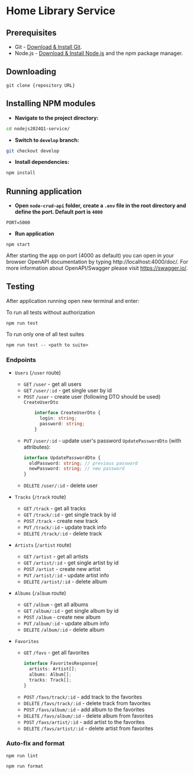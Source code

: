 # Home Library Service

## Prerequisites

- Git - [Download & Install Git](https://git-scm.com/downloads).
- Node.js - [Download & Install Node.js](https://nodejs.org/en/download/) and the npm package manager.

## Downloading

```
git clone {repository URL}
```

## Installing NPM modules

- **Navigate to the project directory:**

```bash
cd nodejs2024Q1-service/
```

- **Switch to `develop` branch:**

```bash
git checkout develop
```

- **Install dependencies:**

```bash
npm install
```

## Running application

 - **Open `node-crud-api` folder, create a `.env` file in the root directory and define the port. Default port is `4000`**

```plaintext
PORT=5000
```
 - **Run application**

```
npm start
```

After starting the app on port (4000 as default) you can open
in your browser OpenAPI documentation by typing http://localhost:4000/doc/.
For more information about OpenAPI/Swagger please visit https://swagger.io/.

## Testing

After application running open new terminal and enter:

To run all tests without authorization

```
npm run test
```

To run only one of all test suites

```
npm run test -- <path to suite>
```

### Endpoints
  * `Users` (`/user` route)
    * `GET` `/user` - get all users
    * `GET` `/user/:id` - get single user by id
    * `POST` `/user` - create user (following DTO should be used)
      `CreateUserDto`
      ```typescript
          interface CreateUserDto {
            login: string;
            password: string;
          }
      ```
    * `PUT` `/user/:id` - update user's password
      `UpdatePasswordDto` (with attributes):
      ```typescript
      interface UpdatePasswordDto {
        oldPassword: string; // previous password
        newPassword: string; // new password
      }
      ```
    * `DELETE` `/user/:id` - delete user

  * `Tracks` (`/track` route)
    * `GET` `/track` - get all tracks
    * `GET` `/track/:id` - get single track by id
    * `POST` `/track` - create new track
    * `PUT` `/track/:id` - update track info
    * `DELETE` `/track/:id` - delete track

  * `Artists` (`/artist` route)
    * `GET` `/artist` - get all artists
    * `GET` `/artist/:id` - get single artist by id
    * `POST` `/artist` - create new artist
    * `PUT` `/artist/:id` - update artist info
    * `DELETE` `/artist/:id` - delete album

  * `Albums` (`/album` route)
    * `GET` `/album` - get all albums
    * `GET` `/album/:id` - get single album by id
    * `POST` `/album` - create new album
    * `PUT` `/album/:id` - update album info
    * `DELETE` `/album/:id` - delete album

  * `Favorites`
    * `GET` `/favs` - get all favorites
      ```typescript
      interface FavoritesResponse{
        artists: Artist[];
        albums: Album[];
        tracks: Track[];
      }
      ```
    * `POST` `/favs/track/:id` - add track to the favorites
    * `DELETE` `/favs/track/:id` - delete track from favorites
    * `POST` `/favs/album/:id` - add album to the favorites
    * `DELETE` `/favs/album/:id` - delete album from favorites
    * `POST` `/favs/artist/:id` - add artist to the favorites
    * `DELETE` `/favs/artist/:id` - delete artist from favorites

### Auto-fix and format

```
npm run lint
```

```
npm run format
```
